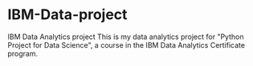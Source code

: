 # IBM-Data-project
IBM Data Analytics project
This is my data analytics project for "Python Project for Data Science", a course in the IBM Data Analytics Certificate program.
